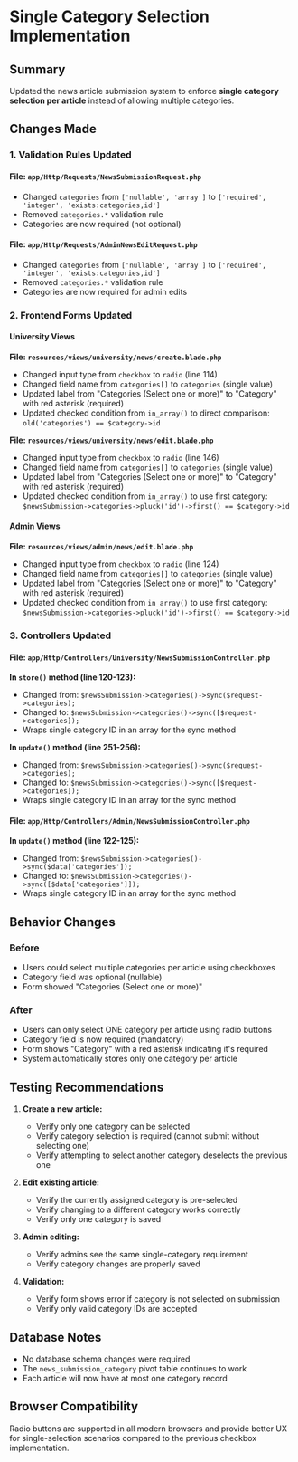 # Single Category Selection Implementation

## Summary
Updated the news article submission system to enforce **single category selection per article** instead of allowing multiple categories.

## Changes Made

### 1. Validation Rules Updated

#### File: `app/Http/Requests/NewsSubmissionRequest.php`
- Changed `categories` from `['nullable', 'array']` to `['required', 'integer', 'exists:categories,id']`
- Removed `categories.*` validation rule
- Categories are now required (not optional)

#### File: `app/Http/Requests/AdminNewsEditRequest.php`
- Changed `categories` from `['nullable', 'array']` to `['required', 'integer', 'exists:categories,id']`
- Removed `categories.*` validation rule
- Categories are now required for admin edits

### 2. Frontend Forms Updated

#### University Views

**File: `resources/views/university/news/create.blade.php`**
- Changed input type from `checkbox` to `radio` (line 114)
- Changed field name from `categories[]` to `categories` (single value)
- Updated label from "Categories (Select one or more)" to "Category" with red asterisk (required)
- Updated checked condition from `in_array()` to direct comparison: `old('categories') == $category->id`

**File: `resources/views/university/news/edit.blade.php`**
- Changed input type from `checkbox` to `radio` (line 146)
- Changed field name from `categories[]` to `categories` (single value)
- Updated label from "Categories (Select one or more)" to "Category" with red asterisk (required)
- Updated checked condition from `in_array()` to use first category: `$newsSubmission->categories->pluck('id')->first() == $category->id`

#### Admin Views

**File: `resources/views/admin/news/edit.blade.php`**
- Changed input type from `checkbox` to `radio` (line 124)
- Changed field name from `categories[]` to `categories` (single value)
- Updated label from "Categories (Select one or more)" to "Category" with red asterisk (required)
- Updated checked condition from `in_array()` to use first category: `$newsSubmission->categories->pluck('id')->first() == $category->id`

### 3. Controllers Updated

#### File: `app/Http/Controllers/University/NewsSubmissionController.php`

**In `store()` method (line 120-123):**
- Changed from: `$newsSubmission->categories()->sync($request->categories);`
- Changed to: `$newsSubmission->categories()->sync([$request->categories]);`
- Wraps single category ID in an array for the sync method

**In `update()` method (line 251-256):**
- Changed from: `$newsSubmission->categories()->sync($request->categories);`
- Changed to: `$newsSubmission->categories()->sync([$request->categories]);`
- Wraps single category ID in an array for the sync method

#### File: `app/Http/Controllers/Admin/NewsSubmissionController.php`

**In `update()` method (line 122-125):**
- Changed from: `$newsSubmission->categories()->sync($data['categories']);`
- Changed to: `$newsSubmission->categories()->sync([$data['categories']]);`
- Wraps single category ID in an array for the sync method

## Behavior Changes

### Before
- Users could select multiple categories per article using checkboxes
- Category field was optional (nullable)
- Form showed "Categories (Select one or more)"

### After
- Users can only select ONE category per article using radio buttons
- Category field is now required (mandatory)
- Form shows "Category" with a red asterisk indicating it's required
- System automatically stores only one category per article

## Testing Recommendations

1. **Create a new article:**
   - Verify only one category can be selected
   - Verify category selection is required (cannot submit without selecting one)
   - Verify attempting to select another category deselects the previous one

2. **Edit existing article:**
   - Verify the currently assigned category is pre-selected
   - Verify changing to a different category works correctly
   - Verify only one category is saved

3. **Admin editing:**
   - Verify admins see the same single-category requirement
   - Verify category changes are properly saved

4. **Validation:**
   - Verify form shows error if category is not selected on submission
   - Verify only valid category IDs are accepted

## Database Notes

- No database schema changes were required
- The `news_submission_category` pivot table continues to work
- Each article will now have at most one category record

## Browser Compatibility

Radio buttons are supported in all modern browsers and provide better UX for single-selection scenarios compared to the previous checkbox implementation.


